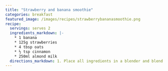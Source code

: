 ```yaml
---
title: "Strawberry and banana smoothie"
categories: breakfast
featured_image: /images/recipes/strawberrybananasmoothie.png
recipe:
  servings: serves 2
  ingredients_markdown: |-
    * 1 banana
    * 125g strawberries
    * 4 tbsp oats
    * ½ tsp cinnamon
    * 250ml almond milk
  directions_markdown: 1. Place all ingredients in a blender and blend until smooth.
---
```


